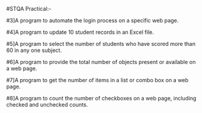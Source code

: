 #STQA Practical:-

#3]A program to automate the login process on a specific web page. 

#4]A program to update 10 student records in an Excel file.

#5]A program to select the number of students who have scored more than 60 in any one subject.

#6]A program to provide the total number of objects present or available on a web page.

#7]A program to get the number of items in a list or combo box on a web page.

#8]A program to count the number of checkboxes on a web page, including checked and unchecked counts. 

